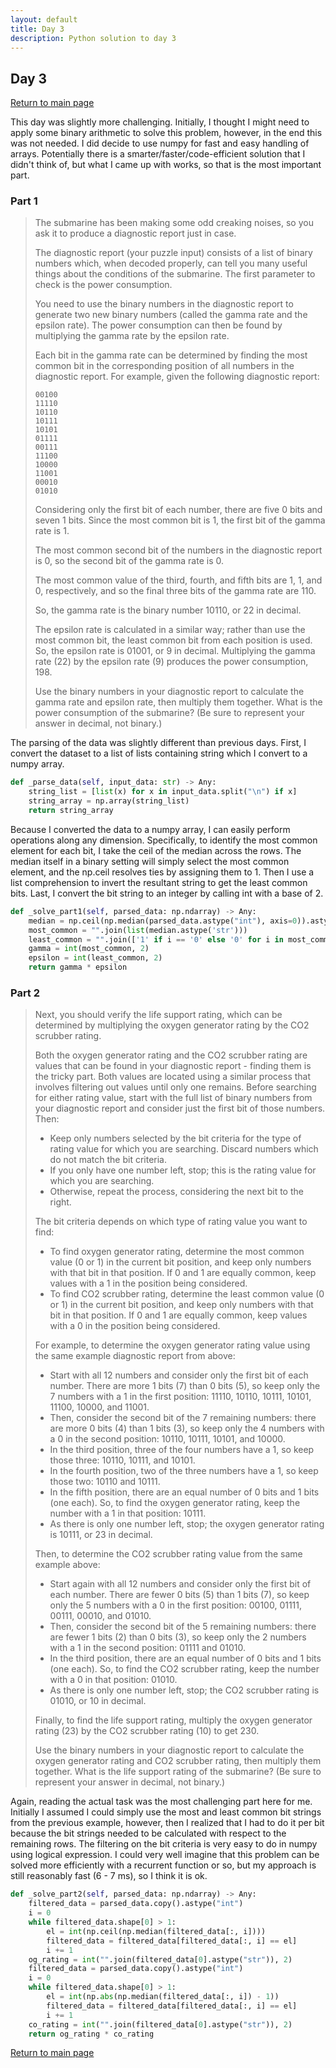 ```yaml
---
layout: default
title: Day 3
description: Python solution to day 3
---
```


## Day 3

[Return to main page](../)


This day was slightly more challenging. Initially, I thought I might need to apply some binary arithmetic to solve
this problem, however, in the end this was not needed. I did decide to use numpy for fast and easy handling of arrays.
Potentially there is a smarter/faster/code-efficient solution that I didn't think of, but what I came up with works, so
that is the most important part.


### Part 1
> The submarine has been making some odd creaking noises, so you ask it to produce a diagnostic report just in case.
> 
> The diagnostic report (your puzzle input) consists of a list of binary numbers which, when decoded properly, can tell you many useful things about the conditions of the submarine. The first parameter to check is the power consumption.
> 
> You need to use the binary numbers in the diagnostic report to generate two new binary numbers (called the gamma rate and the epsilon rate). The power consumption can then be found by multiplying the gamma rate by the epsilon rate.
> 
> Each bit in the gamma rate can be determined by finding the most common bit in the corresponding position of all numbers in the diagnostic report. For example, given the following diagnostic report:
> ```
> 00100
> 11110
> 10110
> 10111
> 10101
> 01111
> 00111
> 11100
> 10000
> 11001
> 00010
> 01010
> ```
> Considering only the first bit of each number, there are five 0 bits and seven 1 bits. Since the most common bit is 1, the first bit of the gamma rate is 1.
> 
> The most common second bit of the numbers in the diagnostic report is 0, so the second bit of the gamma rate is 0.
> 
> The most common value of the third, fourth, and fifth bits are 1, 1, and 0, respectively, and so the final three bits of the gamma rate are 110.
> 
> So, the gamma rate is the binary number 10110, or 22 in decimal.
> 
> The epsilon rate is calculated in a similar way; rather than use the most common bit, the least common bit from each position is used. So, the epsilon rate is 01001, or 9 in decimal. Multiplying the gamma rate (22) by the epsilon rate (9) produces the power consumption, 198.
> 
> Use the binary numbers in your diagnostic report to calculate the gamma rate and epsilon rate, then multiply them together. What is the power consumption of the submarine? (Be sure to represent your answer in decimal, not binary.)
> 


 The parsing of the data was slightly different than previous days. First, I convert the dataset to a list of lists containing string which I convert to a numpy array. 
```python
def _parse_data(self, input_data: str) -> Any:
    string_list = [list(x) for x in input_data.split("\n") if x]
    string_array = np.array(string_list)
    return string_array
```

 Because I converted the data to a numpy array, I can easily perform operations along any dimension. Specifically, to identify the most common element for each bit, I take the ceil of the median across the rows. The median itself in a binary setting will simply select the most common element, and the np.ceil resolves ties by assigning them to 1. Then I use a list comprehension to invert the resultant string to get the least common bits. Last, I convert the bit string to an integer by calling int with a base of 2. 
```python
def _solve_part1(self, parsed_data: np.ndarray) -> Any:
    median = np.ceil(np.median(parsed_data.astype("int"), axis=0)).astype("int")
    most_common = "".join(list(median.astype('str')))
    least_common = "".join(['1' if i == '0' else '0' for i in most_common])
    gamma = int(most_common, 2)
    epsilon = int(least_common, 2)
    return gamma * epsilon
```

### Part 2

> Next, you should verify the life support rating, which can be determined by multiplying the oxygen generator rating by the CO2 scrubber rating.
> 
> Both the oxygen generator rating and the CO2 scrubber rating are values that can be found in your diagnostic report - finding them is the tricky part. Both values are located using a similar process that involves filtering out values until only one remains. Before searching for either rating value, start with the full list of binary numbers from your diagnostic report and consider just the first bit of those numbers. Then:
> 
> - Keep only numbers selected by the bit criteria for the type of rating value for which you are searching. Discard numbers which do not match the bit criteria.
> - If you only have one number left, stop; this is the rating value for which you are searching.
> - Otherwise, repeat the process, considering the next bit to the right.
> 
> The bit criteria depends on which type of rating value you want to find:
> 
> - To find oxygen generator rating, determine the most common value (0 or 1) in the current bit position, and keep only numbers with that bit in that position. If 0 and 1 are equally common, keep values with a 1 in the position being considered.
> - To find CO2 scrubber rating, determine the least common value (0 or 1) in the current bit position, and keep only numbers with that bit in that position. If 0 and 1 are equally common, keep values with a 0 in the position being considered.
> 
> For example, to determine the oxygen generator rating value using the same example diagnostic report from above:
> 
> - Start with all 12 numbers and consider only the first bit of each number. There are more 1 bits (7) than 0 bits (5), so keep only the 7 numbers with a 1 in the first position: 11110, 10110, 10111, 10101, 11100, 10000, and 11001.
> - Then, consider the second bit of the 7 remaining numbers: there are more 0 bits (4) than 1 bits (3), so keep only the 4 numbers with a 0 in the second position: 10110, 10111, 10101, and 10000.
> - In the third position, three of the four numbers have a 1, so keep those three: 10110, 10111, and 10101.
> - In the fourth position, two of the three numbers have a 1, so keep those two: 10110 and 10111.
> - In the fifth position, there are an equal number of 0 bits and 1 bits (one each). So, to find the oxygen generator rating, keep the number with a 1 in that position: 10111.
> - As there is only one number left, stop; the oxygen generator rating is 10111, or 23 in decimal.
> 
> Then, to determine the CO2 scrubber rating value from the same example above:
> 
> - Start again with all 12 numbers and consider only the first bit of each number. There are fewer 0 bits (5) than 1 bits (7), so keep only the 5 numbers with a 0 in the first position: 00100, 01111, 00111, 00010, and 01010.
> - Then, consider the second bit of the 5 remaining numbers: there are fewer 1 bits (2) than 0 bits (3), so keep only the 2 numbers with a 1 in the second position: 01111 and 01010.
> - In the third position, there are an equal number of 0 bits and 1 bits (one each). So, to find the CO2 scrubber rating, keep the number with a 0 in that position: 01010.
> - As there is only one number left, stop; the CO2 scrubber rating is 01010, or 10 in decimal.
> 
> Finally, to find the life support rating, multiply the oxygen generator rating (23) by the CO2 scrubber rating (10) to get 230.
> 
> Use the binary numbers in your diagnostic report to calculate the oxygen generator rating and CO2 scrubber rating, then multiply them together. What is the life support rating of the submarine? (Be sure to represent your answer in decimal, not binary.)

 Again, reading the actual task was the most challenging part here for me. Initially I assumed I could simply use the most and least common bit strings from the previous example, however, then I realized that I had to do it per bit because the bit strings needed to be calculated with respect to the remaining rows. The filtering on the bit criteria is very easy to do in numpy using logical expression. I could very well imagine that this problem can be solved more efficiently with a recurrent function or so, but my approach is still reasonably fast (6 - 7 ms), so I think it is ok. 
```python
def _solve_part2(self, parsed_data: np.ndarray) -> Any:
    filtered_data = parsed_data.copy().astype("int")
    i = 0
    while filtered_data.shape[0] > 1:
        el = int(np.ceil(np.median(filtered_data[:, i])))
        filtered_data = filtered_data[filtered_data[:, i] == el]
        i += 1
    og_rating = int("".join(filtered_data[0].astype("str")), 2)
    filtered_data = parsed_data.copy().astype("int")
    i = 0
    while filtered_data.shape[0] > 1:
        el = int(np.abs(np.median(filtered_data[:, i]) - 1))
        filtered_data = filtered_data[filtered_data[:, i] == el]
        i += 1
    co_rating = int("".join(filtered_data[0].astype("str")), 2)
    return og_rating * co_rating
```

[Return to main page](../)